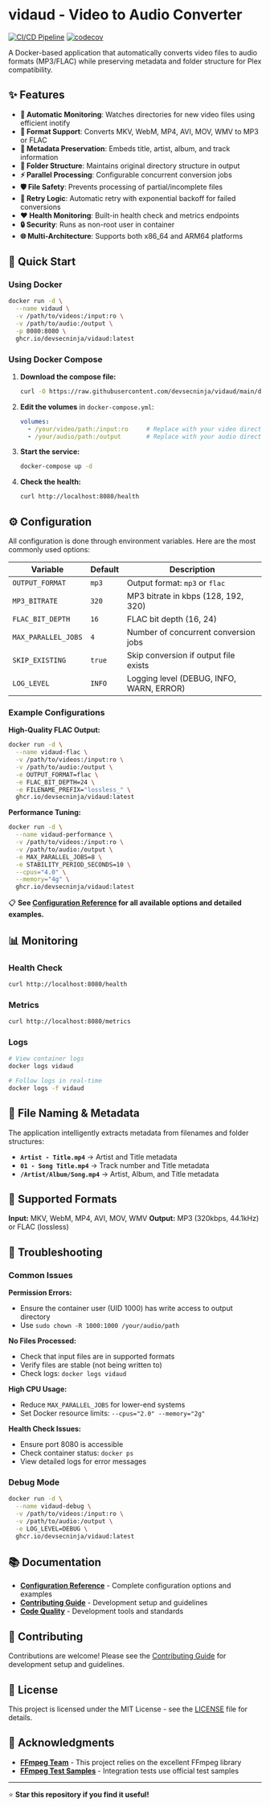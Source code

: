 # vidaud - Video to Audio Converter

[![CI/CD Pipeline](https://github.com/DevSecNinja/vidaud/actions/workflows/ci.yml/badge.svg)](https://github.com/DevSecNinja/vidaud/actions/workflows/ci.yml)
[![codecov](https://codecov.io/github/DevSecNinja/vidaud/graph/badge.svg?token=YV0843JC3Z)](https://codecov.io/github/DevSecNinja/vidaud)

A Docker-based application that automatically converts video files to audio formats (MP3/FLAC) while preserving metadata and folder structure for Plex compatibility.

## ✨ Features

- **🔄 Automatic Monitoring**: Watches directories for new video files using efficient inotify
- **🎵 Format Support**: Converts MKV, WebM, MP4, AVI, MOV, WMV to MP3 or FLAC
- **📝 Metadata Preservation**: Embeds title, artist, album, and track information
- **📁 Folder Structure**: Maintains original directory structure in output
- **⚡ Parallel Processing**: Configurable concurrent conversion jobs
- **🛡️ File Safety**: Prevents processing of partial/incomplete files
- **🔄 Retry Logic**: Automatic retry with exponential backoff for failed conversions
- **❤️ Health Monitoring**: Built-in health check and metrics endpoints
- **🔒 Security**: Runs as non-root user in container
- **🌐 Multi-Architecture**: Supports both x86_64 and ARM64 platforms

## 🚀 Quick Start

### Using Docker

```bash
docker run -d \
  --name vidaud \
  -v /path/to/videos:/input:ro \
  -v /path/to/audio:/output \
  -p 8080:8080 \
  ghcr.io/devsecninja/vidaud:latest
```

### Using Docker Compose

1. **Download the compose file:**
   ```bash
   curl -O https://raw.githubusercontent.com/devsecninja/vidaud/main/docker-compose.yml
   ```

2. **Edit the volumes** in `docker-compose.yml`:
   ```yaml
   volumes:
     - /your/video/path:/input:ro     # Replace with your video directory
     - /your/audio/path:/output       # Replace with your audio directory
   ```

3. **Start the service:**
   ```bash
   docker-compose up -d
   ```

4. **Check the health:**
   ```bash
   curl http://localhost:8080/health
   ```

## ⚙️ Configuration

All configuration is done through environment variables. Here are the most commonly used options:

| Variable | Default | Description |
|----------|---------|-------------|
| `OUTPUT_FORMAT` | `mp3` | Output format: `mp3` or `flac` |
| `MP3_BITRATE` | `320` | MP3 bitrate in kbps (128, 192, 320) |
| `FLAC_BIT_DEPTH` | `16` | FLAC bit depth (16, 24) |
| `MAX_PARALLEL_JOBS` | `4` | Number of concurrent conversion jobs |
| `SKIP_EXISTING` | `true` | Skip conversion if output file exists |
| `LOG_LEVEL` | `INFO` | Logging level (DEBUG, INFO, WARN, ERROR) |

### Example Configurations

**High-Quality FLAC Output:**
```bash
docker run -d \
  --name vidaud-flac \
  -v /path/to/videos:/input:ro \
  -v /path/to/audio:/output \
  -e OUTPUT_FORMAT=flac \
  -e FLAC_BIT_DEPTH=24 \
  -e FILENAME_PREFIX="lossless_" \
  ghcr.io/devsecninja/vidaud:latest
```

**Performance Tuning:**
```bash
docker run -d \
  --name vidaud-performance \
  -v /path/to/videos:/input:ro \
  -v /path/to/audio:/output \
  -e MAX_PARALLEL_JOBS=8 \
  -e STABILITY_PERIOD_SECONDS=10 \
  --cpus="4.0" \
  --memory="4g" \
  ghcr.io/devsecninja/vidaud:latest
```

📋 **See [Configuration Reference](docs/CONFIGURATION.md) for all available options and detailed examples.**

## 📊 Monitoring

### Health Check
```bash
curl http://localhost:8080/health
```

### Metrics
```bash
curl http://localhost:8080/metrics
```

### Logs
```bash
# View container logs
docker logs vidaud

# Follow logs in real-time
docker logs -f vidaud
```

## 📁 File Naming & Metadata

The application intelligently extracts metadata from filenames and folder structures:

- **`Artist - Title.mp4`** → Artist and Title metadata
- **`01 - Song Title.mp4`** → Track number and Title metadata
- **`/Artist/Album/Song.mp4`** → Artist, Album, and Title metadata

## 🎯 Supported Formats

**Input:** MKV, WebM, MP4, AVI, MOV, WMV
**Output:** MP3 (320kbps, 44.1kHz) or FLAC (lossless)

## 🔧 Troubleshooting

### Common Issues

**Permission Errors:**
- Ensure the container user (UID 1000) has write access to output directory
- Use `sudo chown -R 1000:1000 /your/audio/path`

**No Files Processed:**
- Check that input files are in supported formats
- Verify files are stable (not being written to)
- Check logs: `docker logs vidaud`

**High CPU Usage:**
- Reduce `MAX_PARALLEL_JOBS` for lower-end systems
- Set Docker resource limits: `--cpus="2.0" --memory="2g"`

**Health Check Issues:**
- Ensure port 8080 is accessible
- Check container status: `docker ps`
- View detailed logs for error messages

### Debug Mode

```bash
docker run -d \
  --name vidaud-debug \
  -v /path/to/videos:/input:ro \
  -v /path/to/audio:/output \
  -e LOG_LEVEL=DEBUG \
  ghcr.io/devsecninja/vidaud:latest
```

## 📚 Documentation

- **[Configuration Reference](docs/CONFIGURATION.md)** - Complete configuration options and examples
- **[Contributing Guide](docs/CONTRIBUTING.md)** - Development setup and guidelines
- **[Code Quality](docs/code-quality.md)** - Development tools and standards

## 🤝 Contributing

Contributions are welcome! Please see the [Contributing Guide](docs/CONTRIBUTING.md) for development setup and guidelines.

## 📄 License

This project is licensed under the MIT License - see the [LICENSE](LICENSE) file for details.

## 🙏 Acknowledgments

- **[FFmpeg Team](https://ffmpeg.org/)** - This project relies on the excellent FFmpeg library
- **[FFmpeg Test Samples](https://samples.ffmpeg.org/)** - Integration tests use official test samples

---

⭐ **Star this repository if you find it useful!**
